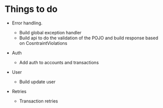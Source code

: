 # Things to do

* Error handling.
  * Build global exception handler
  * Build api to do the validation of the POJO and build response based on CosntraintViolations
  
* Auth
  * Add auth to accounts and transactions
  
* User
  * Build update user
  
* Retries
  * Transaction retries